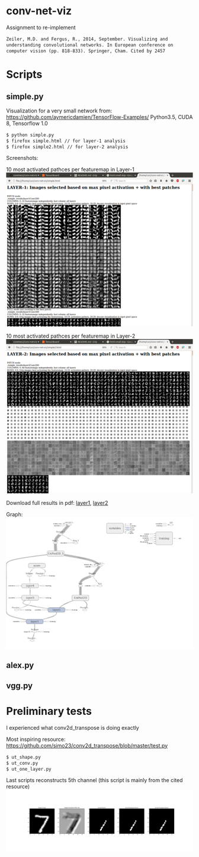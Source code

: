 # conv-net-viz

Assignment to re-implement
```
Zeiler, M.D. and Fergus, R., 2014, September. Visualizing and understanding convolutional networks. In European conference on computer vision (pp. 818-833). Springer, Cham. Cited by 2457
```

# Scripts

## simple.py
Visualization for a very small network from: https://github.com/aymericdamien/TensorFlow-Examples/
Python3.5, CUDA 8, Tensorflow 1.0
```
$ python simple.py
$ firefox simple.html // for layer-1 analysis
$ firefox simple2.html // for layer-2 analysis
```
Screenshots:

10 most activated pathces per featuremap in Layer-1
![simple screenshot](simple_screen.png)

10 most activated pathces per featuremap in Layer-2
![simple2 screenshot](simple2_screen.png)

Download full results in pdf:
[layer1](https://raw.githubusercontent.com/csnemes2/conv-net-viz/master/simple_html.pdf),
[layer2](.https://raw.githubusercontent.com/csnemes2/conv-net-viz/master/simple2_html.pdf)

Graph:
![simple graph](simple_graph.png)

## alex.py
## vgg.py

# Preliminary tests
I experienced what conv2d_transpose is doing exactly

Most inspiring resource: <https://github.com/simo23/conv2d_transpose/blob/master/test.py>
```
$ ut_shape.py
$ ut_conv.py
$ ut_one_layer.py
```
Last scripts reconstructs 5th channel (this script is mainly from the cited resource)
![5th channel](DeconvTest5.png)